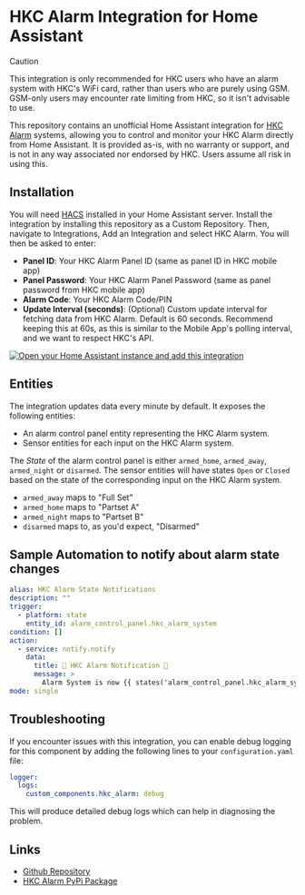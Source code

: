 # HKC Alarm Integration for Home Assistant

> [!CAUTION]
> This integration is only recommended for HKC users who have an alarm system with HKC's WiFi card, rather than users who are purely using GSM. GSM-only users may encounter rate limiting from HKC, so it isn't advisable to use.

This repository contains an unofficial Home Assistant integration for [HKC Alarm](https://www.hkcsecurity.com/) systems, allowing you to control and monitor your HKC Alarm directly from Home Assistant. It is provided as-is, with no warranty or support, and is not in any way associated nor endorsed by HKC. Users assume all risk in using this.

## Installation

You will need [HACS](https://hacs.xyz) installed in your Home Assistant server. Install the integration by installing this repository as a Custom Repository. Then, navigate to Integrations, Add an Integration and select HKC Alarm. You will then be asked to enter:

* **Panel ID**: Your HKC Alarm Panel ID (same as panel ID in HKC mobile app)
* **Panel Password**: Your HKC Alarm Panel Password (same as panel password from HKC mobile app)
* **Alarm Code**: Your HKC Alarm Code/PIN
* **Update Interval (seconds)**: (Optional) Custom update interval for fetching data from HKC Alarm. Default is 60 seconds. Recommend keeping this at 60s, as this is similar to the Mobile App's polling interval, and we want to respect HKC's API.

[![Open your Home Assistant instance and add this integration](https://my.home-assistant.io/badges/config_flow_start.svg)](https://my.home-assistant.io/redirect/config_flow_start/?domain=hkc_alarm)

## Entities

The integration updates data every minute by default. It exposes the following entities:

* An alarm control panel entity representing the HKC Alarm system.
* Sensor entities for each input on the HKC Alarm system.

The *State* of the alarm control panel is either `armed_home`, `armed_away`, `armed_night` or `disarmed`. The sensor entities will have states `Open` or `Closed` based on the state of the corresponding input on the HKC Alarm system.

- `armed_away` maps to "Full Set"
- `armed_home` maps to "Partset A"
- `armed_night` maps to "Partset B"
- `disarmed` maps to, as you'd expect, "Disarmed"

## Sample Automation to notify about alarm state changes

```yaml
alias: HKC Alarm State Notifications
description: ""
trigger:
  - platform: state
    entity_id: alarm_control_panel.hkc_alarm_system
condition: []
action:
  - service: notify.notify
    data:
      title: 🚨 HKC Alarm Notification 🚨
      message: >
        Alarm System is now {{ states('alarm_control_panel.hkc_alarm_system') }}
mode: single
```


## Troubleshooting

If you encounter issues with this integration, you can enable debug logging for this component by adding the following lines to your `configuration.yaml` file:

```yaml
logger:
  logs:
    custom_components.hkc_alarm: debug
```

This will produce detailed debug logs which can help in diagnosing the problem.

## Links

- [Github Repository](https://github.com/jasonmadigan/pyhkc)
- [HKC Alarm PyPi Package](https://pypi.org/project/pyhkc/)
